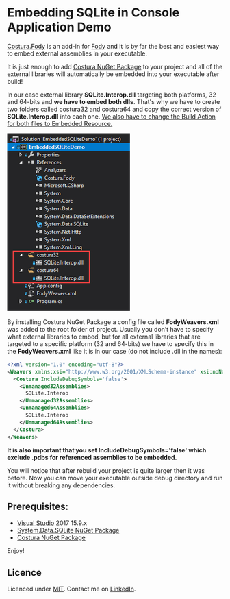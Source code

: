 # Embedding SQLite in Console Application Demo

[Costura.Fody](https://github.com/Fody/Costura) is an add-in for [Fody](https://github.com/Fody/Home/) and it is by far the best and easiest way to embed external assemblies in your executable.

It is just enough to add [Costura NuGet Package](https://www.nuget.org/packages/Costura.Fody/) to your project and all of the external libraries will automatically be embedded into your executable after build!

In our case external library **SQLite.Interop.dll** targeting both platforms, 32 and 64-bits and **we have to embed both dlls**. That's why we have to create two folders called costura32 and costura64 and copy the correct version of **SQLite.Interop.dll** into each one. 
<u>We also have to change the Build Action for both files to Embedded Resource.</u>

![](https://github.com/matjazbravc/Embedded-SQLite-Demo/blob/master/res/CosturaFody.jpg)

By installing Costura NuGet Package a config file called **FodyWeavers.xml** was added to the root folder of project. Usually you don’t have to specify what external libraries to embed, but for all external libraries that are targeted to a specific platform (32 and 64-bits) we have to specify this in the **FodyWeavers.xml** like it is in our case (do not include .dll in the names):

```xml
<?xml version="1.0" encoding="utf-8"?>
<Weavers xmlns:xsi="http://www.w3.org/2001/XMLSchema-instance" xsi:noNamespaceSchemaLocation="FodyWeavers.xsd">
  <Costura IncludeDebugSymbols='false'>
    <Unmanaged32Assemblies>
      SQLite.Interop
    </Unmanaged32Assemblies>
    <Unmanaged64Assemblies>
      SQLite.Interop
    </Unmanaged64Assemblies>
  </Costura>
</Weavers>
```
**It is also important that you set IncludeDebugSymbols='false' which exclude .pdbs for referenced assemblies to be embedded.**

You will notice that after rebuild your project is quite larger then it was before.
Now you can move your executable outside debug directory and run it without breaking any dependencies. 

## Prerequisites:
- [Visual Studio](https://www.visualstudio.com/vs/community) 2017 15.9.x
- [System.Data.SQLite NuGet Package](https://www.nuget.org/packages/System.Data.SQLite/)
- [Costura NuGet Package](https://www.nuget.org/packages/Costura.Fody/)

Enjoy!

## Licence

Licenced under [MIT](http://opensource.org/licenses/mit-license.php).
Contact me on [LinkedIn](https://si.linkedin.com/in/matjazbravc).
